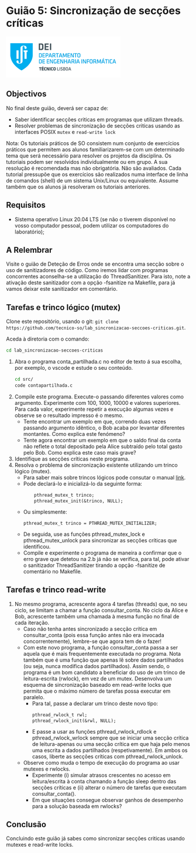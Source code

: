 # Guião 5: Sincronização de secções críticas

![IST](img/IST_DEI.png)  

## Objectivos

No final deste guião, deverá ser capaz de:

- Saber identificar secções criticas em programas que utilizam threads.
- Resolver problemas de sincronização de secções criticas usando as interfaces POSIX `mutex` e `read-write lock`

Nota: Os tutoriais práticos de SO consistem num conjunto de exercícios práticos que permitem aos alunos familiarizarem-se com um determinado tema que será necessário para resolver os projetos da disciplina. Os tutoriais podem ser resolvidos individualmente ou em grupo. A sua resolução é recomendada mas não obrigatória. Não são avaliados. Cada tutorial pressupõe que os exercícios são realizados numa interface de linha de comandos (shell) de um sistema Unix/Linux ou equivalente. Assume também que os alunos já resolveram os tutoriais anteriores.

## Requisitos

- Sistema operativo Linux 20.04 LTS (se não o tiverem disponível no vosso computador pessoal, podem utilizar os computadores do laboratório);

## A Relembrar
Visite o guião de Deteção de Erros onde se encontra uma secção sobre o uso de sanitizadores de código. Como iremos lidar com programas concorrentes aconselha-se a utilização do ThreadSanitizer. Para isto, note a ativação deste sanitizador com a opção -fsanitize na Makefile, para já vamos deixar este sanitizador em comentário.

## Tarefas e trinco lógico (mutex)

Clone este repositório, usando o git: `git clone https://github.com/tecnico-so/lab_sincronizacao-seccoes-criticas.git`.

Aceda à diretoria com o comando:

```sh
cd lab_sincronizacao-seccoes-criticas
```

1. Abra o programa conta_partilhada.c no editor de texto á sua escolha, por exemplo, o vscode e estude o seu conteúdo.
    ```sh
    cd src/
    code contapartilhada.c
    ```
2. Compile este programa. Execute-o passando diferentes valores como argumento.
Experimente com 100, 1000, 10000 e valores superiores.
Para cada valor, experimente repetir a execução algumas vezes e observe se o resultado impresso é o mesmo.
    - Tente encontrar um exemplo em que, correndo duas vezes passando argumento idêntico, o Bob acaba por levantar diferentes montantes. Como explica este fenómeno?
    - Tente agora encontrar um exemplo em que o saldo final da conta não reflete o total depositado pela Alice subtraído pelo total gasto pelo Bob. Como explica este caso mais grave?
3. Identifique as secções críticas neste programa.
4. Resolva o problema de sincronização existente utilizando um trinco lógico (mutex).
    - Para saber mais sobre trincos lógicos pode consutar o manual [link](https://man7.org/linux/man-pages/man3/pthread_mutex_lock.3p.html).
    - Pode declará-lo e inicializá-lo da seguinte forma:
        ```
            pthread_mutex_t trinco;
            pthread_mutex_init(&trinco, NULL);
    - Ou simplesmente:
        ```
        pthread_mutex_t trinco = PTHREAD_MUTEX_INITIALIZER;
        ```
    - De seguida, use as funções pthread_mutex_lock e pthread_mutex_unlock para sincronizar as secções críticas que identificou.
    - Compile e experimente o programa de maneira a confirmar que o erro grave que detetou na 2.b já não se verifica, para tal, pode ativar o sanitizador ThreadSanitizer tirando a opção -fsanitize de comentário no Makefile.

## Tarefas e trinco read-write

1. No mesmo programa, acrescente agora 4 tarefas (threads) que, no seu ciclo, se limitam a chamar a função consultar_conta. No ciclo da Alice e Bob, acrescente também  uma chamada à mesma função no final de cada iteração.
    - Caso não tenha antes sincronizado a secção crítica em consultar_conta (pois essa função antes não era invocada concorrentemente), lembre-se que agora tem de o fazer!
    - Com este novo programa, a função consultar_conta passa a ser aquela que é mais frequentemente executada no programa. Nota também que é uma função que apenas lê sobre dados partilhados (ou seja, nunca modifica dados partilhados). Assim sendo, o programa é um bom candidato a beneficiar do uso de um trinco de leitura-escrita (rwlock), em vez de um mutex.
    Desenvolva um esquema de sincronização baseado em read-write locks que
    permita que o máximo número de tarefas possa executar em paralelo.
        - Para tal, passe a declarar um trinco deste novo tipo:
            ```
            pthread_rwlock_t rwl;
            pthread_rwlock_init(&rwl, NULL);
            ```
        - E passe a usar as funções pthread_rwlock_rdlock e pthread_rwlock_wrlock sempre que se iniciar uma secção crítica de leitura-apenas ou uma secção crítica em que haja pelo menos uma escrita a dados partilhados (respetivamente).
        Em ambos os casos, liberte as secções críticas com
        pthread_rwlock_unlock.
    - Observe como muda o tempo de execução do programa ao usar mutexes e rwlocks.
        - Experimente (i) simular atrasos crescentes no acesso em leitura/escrita à conta chamando a função sleep dentro das secções críticas e (ii) alterar o número de tarefas que executam consultar_conta().
        - Em que situações consegue observar ganhos de desempenho para a
        solução baseada em rwlocks?


## Conclusão

Concluindo este guião já sabes como sincronizar secções criticas usando mutexes e read-write locks.
